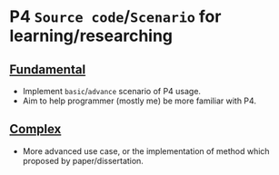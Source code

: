 # P4 `Source code`/`Scenario` for learning/researching

## [Fundamental](fundamental/)

* Implement `basic`/`advance` scenario of P4 usage.
* Aim to help programmer (mostly me) be more familiar with P4.

## [Complex](complex/)

* More advanced use case, or the implementation of method which proposed by paper/dissertation.